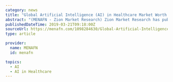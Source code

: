 ```yaml
---
category: news
title: "Global Artificial Intelligence (AI) in Healthcare Market Worth Reach USD 17.8 Billion By 2025"
abstract: "(MENAFN - Zion Market Research) Zion Market Research has published a new report titled 'Artificial Intelligence (AI) in Healthcare Market by Offering (Hardware, Software, and Services), by Technology (Machine Learning, Context-Aware Computing, Natural ..."
publishedDateTime: 2019-03-21T09:18:00Z
sourceUrl: https://menafn.com/1098284630/Global-Artificial-Intelligence-AI-in-Healthcare-Market-Worth-Reach-USD-178-Billion-By-2025
type: article

provider:
  name: MENAFN
  id: menafn

topics:
  - AI
  - AI in Healthcare
---
```

